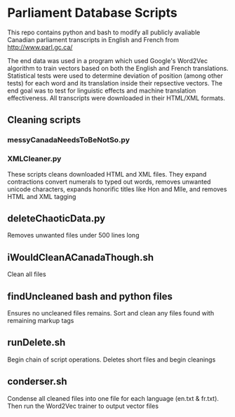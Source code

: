 # Parliament Database Scripts
This repo contains python and bash to modify all publicly avaliable Canadian parliament transcripts in English and French from http://www.parl.gc.ca/

The end data was used in a program which used Google's Word2Vec algorithm to train vectors based on both the English and French translations. Statistical tests were used to determine deviation of position (among other tests) for each word and its translation inside their repsective vectors. The end goal was to test for linguistic effects and machine translation effectiveness. All transcripts were downloaded in their HTML/XML formats.

## Cleaning scripts
### messyCanadaNeedsToBeNotSo.py
### XMLCleaner.py

These scripts cleans downloaded HTML and XML files. They expand contractions convert numerals to typed out words, removes unwanted unicode characters, expands honorific titles like Hon and Mlle, and removes HTML and XML tagging

## deleteChaoticData.py

Removes unwanted files under 500 lines long

## iWouldCleanACanadaThough.sh

Clean all files

## findUncleaned bash and python files

Ensures no uncleaned files remains. Sort and clean any files found with remaining markup tags

## runDelete.sh 

Begin chain of script operations. Deletes short files and begin cleanings

## conderser.sh

Condense all cleaned files into one file for each language (en.txt & fr.txt). Then run the Word2Vec trainer to output vector files

